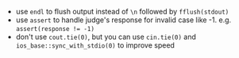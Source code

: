 - use `endl` to flush output instead of `\n` followed by `fflush(stdout)`
- use `assert` to handle judge's response for invalid case like -1. e.g. `assert(response != -1)`
- don't use `cout.tie(0)`, but you can use `cin.tie(0)` and `ios_base::sync_with_stdio(0)` to improve speed
